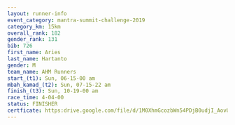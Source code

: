 ```yaml
---
layout: runner-info 
event_category: mantra-summit-challenge-2019 
category_km: 15km 
overall_rank: 182
gender_rank: 131
bib: 726
first_name: Aries
last_name: Hartanto
gender: M
team_name: AHM Runners
start_(t1): Sun, 06-15-00 am
mbah_kamad_(t2): Sun, 07-15-22 am
finish_(t3): Sun, 10-19-00 am
race_time: 4-04-00
status: FINISHER
certficate: https:drive.google.com/file/d/1M0XhmGcozbWn54PDjB0udjI_AovU7iZi/view?usp=sharing
---
```

